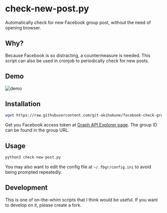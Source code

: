 # check-new-post.py
Automatically check for new Facebook group post, without the need of opening browser.

## Why?
Because Facebook is so distracting, a countermeasure is needed. This script can also be used in cronjob to periodically check for new posts.

## Demo

![demo](https://user-images.githubusercontent.com/87116762/147879353-a018d87f-fa5f-48d9-b004-d20780e6823f.gif)

## Installation
```bash
wget https://raw.githubusercontent.com/git-akihakune/facebook-check-group-post.py/main/check-new-post.py
```

Get you Facebook access token at [Graph API Explorer page](https://developers.facebook.com/tools/explorer). The group ID can be found in the group URL.

## Usage
```python
python3 check-new-post.py
```

You may also want to edit the config file at `~/.fbgr/config.ini` to avoid being prompted repeatedly.


## Development
This is one of on-the-whim scripts that I think would be useful. If you want to develop on it, please create a fork.
